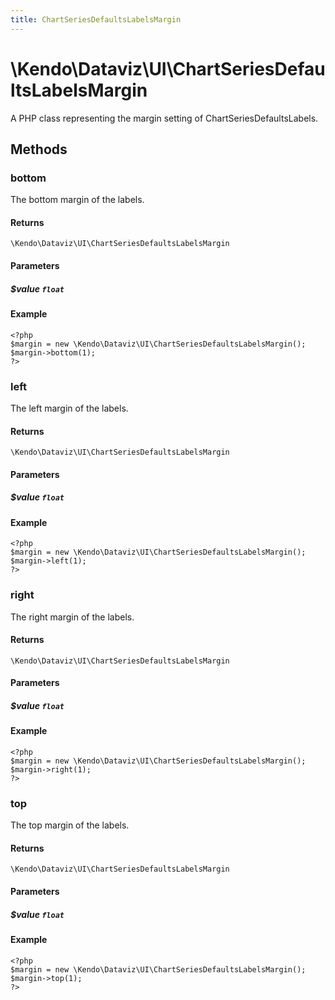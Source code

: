 ```yaml
---
title: ChartSeriesDefaultsLabelsMargin
---
```


# \Kendo\Dataviz\UI\ChartSeriesDefaultsLabelsMargin

A PHP class representing the margin setting of ChartSeriesDefaultsLabels.


## Methods

### bottom
The bottom margin of the labels.

#### Returns
`\Kendo\Dataviz\UI\ChartSeriesDefaultsLabelsMargin`

#### Parameters

##### $value `float`



#### Example 
    <?php
    $margin = new \Kendo\Dataviz\UI\ChartSeriesDefaultsLabelsMargin();
    $margin->bottom(1);
    ?>

### left
The left margin of the labels.

#### Returns
`\Kendo\Dataviz\UI\ChartSeriesDefaultsLabelsMargin`

#### Parameters

##### $value `float`



#### Example 
    <?php
    $margin = new \Kendo\Dataviz\UI\ChartSeriesDefaultsLabelsMargin();
    $margin->left(1);
    ?>

### right
The right margin of the labels.

#### Returns
`\Kendo\Dataviz\UI\ChartSeriesDefaultsLabelsMargin`

#### Parameters

##### $value `float`



#### Example 
    <?php
    $margin = new \Kendo\Dataviz\UI\ChartSeriesDefaultsLabelsMargin();
    $margin->right(1);
    ?>

### top
The top margin of the labels.

#### Returns
`\Kendo\Dataviz\UI\ChartSeriesDefaultsLabelsMargin`

#### Parameters

##### $value `float`



#### Example 
    <?php
    $margin = new \Kendo\Dataviz\UI\ChartSeriesDefaultsLabelsMargin();
    $margin->top(1);
    ?>


